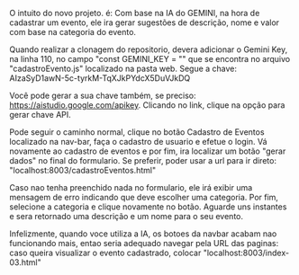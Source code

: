 O intuito do novo projeto. é: Com base na IA do GEMINI, na hora de cadastrar um evento, ele ira gerar sugestões de descrição, nome e valor com base na categoria do evento. 

Quando realizar a clonagem do repositorio, devera adicionar o Gemini Key, na linha 110, no campo "const GEMINI_KEY = "" que se encontra no arquivo "cadastroEvento.js" localizado na pasta web. 
Segue a chave: AIzaSyD1awN-5c-tyrkM-TqXJkPYdcX5DuVJkDQ

Você pode gerar a sua chave também, se preciso: https://aistudio.google.com/apikey. Clicando no link, clique na opção para gerar chave API.

Pode seguir o caminho normal, clique no botão Cadastro de Eventos localizado na nav-bar, faça o cadastro de usuario e efetue o login. Vá novamente ao cadastro de eventos e por fim, ira localizar um botão "gerar dados" no final do formulario. Se preferir, poder usar a url para ir direto: "localhost:8003/cadastroEventos.html"

Caso nao tenha preenchido nada no formulario, ele irá exibir uma mensagem de erro indicando que deve escolher uma categoria. Por fim, selecione a categoria e clique novamente no botão. Aguarde uns instantes e sera retornado uma descrição e um nome para o seu evento. 

Infelizmente, quando voce utiliza a IA, os botoes da navbar acabam nao funcionando mais, entao seria adequado navegar pela URL das paginas: caso queira visualizar o evento cadastrado, colocar "localhost:8003/index-03.html"
